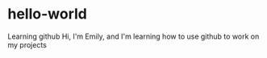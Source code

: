 # hello-world
Learning github
Hi, I'm Emily, and I'm learning how to use github to work on my projects

